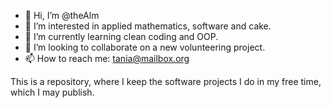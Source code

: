 - 👋 Hi, I’m @theAlm
- 👀 I’m interested in applied mathematics, software and cake.
- 🌱 I’m currently learning clean coding and OOP.
- 💞️ I’m looking to collaborate on a new volunteering project.
- 📫 How to reach me: tania@mailbox.org

This is a repository, where I keep the software projects I do in my free time, which I may publish.

<!---
theAlm/theAlm is a ✨ special ✨ repository because its `README.md` (this file) appears on your GitHub profile.
You can click the Preview link to take a look at your changes.
--->
